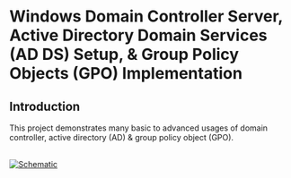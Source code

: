 <h1>Windows Domain Controller Server, Active Directory Domain Services (AD DS) Setup, & Group Policy Objects (GPO) Implementation</h1>
<h2>Introduction</h2>
This project demonstrates many basic to advanced usages of domain controller, active directory (AD) & group policy object (GPO).</br></br>

[![Schematic](https://github.com/MehediEhteshum/adds-gpo/blob/main/screenshots/Screenshot%202023-09-19%20172551.png)](https://www.figma.com/file/rFRTPwspiE9JIS8MRxIHc1/Windows-Domain-Controller-(Active-Directory-DS)-Schematic?type=whiteboard&node-id=0%3A1&t=cPZLwiZedmpp0mul-1)
